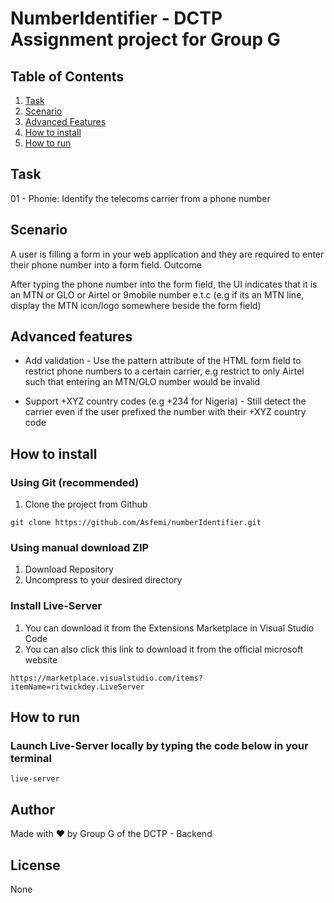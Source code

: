 # NumberIdentifier - DCTP Assignment project for Group G

## Table of Contents

1. [Task](#task)
2. [Scenario](#scenario)
3. [Advanced Features](#advanced-features)
4. [How to install](#how-to-install)
5. [How to run](#how-to-run)

## Task

01 - Phonie: Identify the telecoms carrier from a phone number

## Scenario

A user is filling a form in your web application and they are required to enter their phone number into a form field.
Outcome

After typing the phone number into the form field, the UI indicates that it is an MTN or GLO or Airtel or 9mobile number e.t.c
(e.g if its an MTN line, display the MTN icon/logo somewhere beside the form field)

## Advanced features

- Add validation - Use the pattern attribute of the HTML form field to restrict phone numbers to a certain carrier, e.g restrict to only Airtel such that entering an MTN/GLO number would be invalid

- Support +XYZ country codes (e.g +234 for Nigeria) - Still detect the carrier even if the user prefixed the number with their +XYZ country code

## How to install

### Using Git (recommended)

1. Clone the project from Github

```
git clone https://github.com/Asfemi/numberIdentifier.git
```

### Using manual download ZIP

1. Download Repository
2. Uncompress to your desired directory

### Install Live-Server

1. You can download it from the Extensions Marketplace in Visual Studio Code
2. You can also click this link to download it from the official microsoft website

```
https://marketplace.visualstudio.com/items?itemName=ritwickdey.LiveServer
```

## How to run

### Launch Live-Server locally by typing the code below in your terminal

```
live-server
```

## Author

Made with ♥ by Group G of the DCTP - Backend

## License

None
